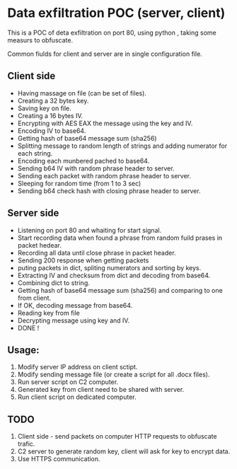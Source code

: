 # Data exfiltration POC (server, client)

This is a POC of deta exfiltration on port 80, using python , taking some measurs to obfuscate.

Common fiulds for client and server are in single configuration file.

## Client side

* Having massage on file (can be set of files).
* Creating a 32 bytes key.
* Saving key on file.
* Creating a 16 bytes IV.
* Encrypting with AES EAX the message using the key and IV.
* Encoding IV to base64.
* Getting hash of base64 message sum (sha256)
* Splitting message to random length of strings and adding numerator for each string.
* Encoding each munbered pached to base64.
* Sending b64 IV with random phrase header to server.
* Sending each packet with random phrase header to server.
* Sleeping for random time (from 1 to 3 sec)
* Sending b64 check hash with closing phrase header to server.


## Server side

* Listening on port 80 and whaiting for start signal.
* Start recording data when found a phrase from random fuild prases in packet hedear.
* Recording all data until close phrase in packet header.
* Sending 200 response when getting packets
* puting packets in dict, spliting numerators and sorting by keys.
* Extracting IV and checksum from dict and decoding from base64.
* Combining dict to string.
* Getting hash of base64 message sum (sha256) and comparing to one from client.
* If OK, decoding message from base64.
* Reading key from file
* Decrypting message using key and IV.
* DONE !

## Usage:
1. Modify server IP address on client sctipt.
2. Modify sending message file (or create a script for all .docx files).
3. Run server script on C2 computer.
4. Generated key from client need to be shared with server.
5. Run client script on dedicated computer.

## TODO
1. Client side - send packets on computer HTTP requests to obfuscate trafic.
2.  C2 server to generate random key, client will ask for key to encrypt data.
3.  Use HTTPS communication.